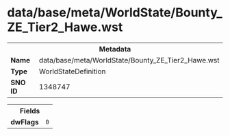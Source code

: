 <h1>data/base/meta/WorldState/Bounty_ZE_Tier2_Hawe.wst</h1><table><tr><th colspan="100%">Metadata</th></tr><tr><td><b>Name</b></td><td>data/base/meta/WorldState/Bounty_ZE_Tier2_Hawe.wst</td></tr><tr><td><b>Type</b></td><td>WorldStateDefinition</td></tr><tr><td><b>SNO ID</b></td><td>1348747</td></tr></table>

<table><tr><th colspan="100%">Fields</th></tr><tr><td><b>dwFlags</b></td><td><code>0</code></td></tr></table>


